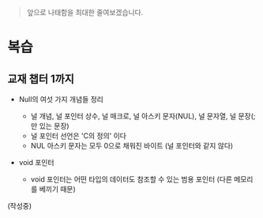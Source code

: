 > 앞으로 나태함을 최대한 줄여보겠습니다.

# 복습
## 교재 챕터 1까지

- Null의 여섯 가지 개념들 정리
    - 널 개념, 널 포인터 상수, 널 매크로, 널 아스키 문자(NUL), 널 문자열, 널 문장(;만 있는 문장)
    - 널 포인터 선언은 'C의 정의' 이다
    - NUL 아스키 문자는 모두 0으로 채워진 바이트 (널 포인터와 같지 않다)

- void 포인터
    - void 포인터는 어떤 타입의 데이터도 참조할 수 있는 범용 포인터 (다른 메모리를 베끼기 때문)

(작성중)